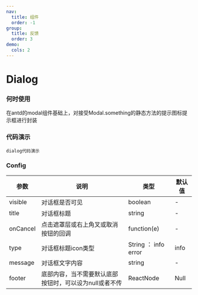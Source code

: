 ```yaml
---
nav:
  title: 组件
  order: -1
group:
  title: 反馈
  order: 3
demo:
  cols: 2
---
```


# Dialog

### 何时使用
在antd的modal组件基础上，对接受Modal.something的静态方法的提示图标提示框进行封装

### 代码演示
<code src="./codeSec/dialog.jsx">dialog代码演示</code>

### Config 

| 参数 | 说明 | 类型 | 默认值 |
| --- | --- | --- | --- |
| visible | 对话框是否可见 | boolean | - |
| title | 对话框标题 | string | - |
| onCancel | 点击遮罩层或右上角叉或取消按钮的回调 | function(e) | - |
| type | 对话框标题icon类型 | String ： info  error  | info |
| message | 对话框文字内容 | string | - |
| footer | 底部内容，当不需要默认底部按钮时，可以设为null或者不传 | ReactNode | Null |